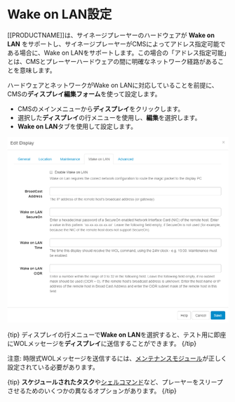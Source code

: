 <!--toc=cms_config-->

# Wake on LAN設定

[[PRODUCTNAME]]は、サイネージプレーヤーのハードウェアが **Wake on LAN** をサポートし、サイネージプレーヤーがCMSによってアドレス指定可能である場合に、Wake on LANをサポートします。この場合の「アドレス指定可能」とは、CMSとプレーヤーハードウェアの間に明確なネットワーク経路があることを意味します。

ハードウェアとネットワークがWake on LANに対応していることを前提に、CMSの**ディスプレイ編集フォーム**を使って設定します。

- CMSのメインメニューから**ディスプレイ**をクリックします。
- 選択した**ディスプレイ**の行メニューを使用し、**編集**を選択します。
- **Wake on LAN**タブを使用して設定します。

![Wake on Lan](img/wake_on_lan_edit.png)

{tip}
ディスプレイの行メニューで**Wake on LAN**を選択すると、テスト用に即座にWOLメッセージを**ディスプレイ**に送信することができます。
{/tip}

注意: 時限式WOLメッセージを送信するには、[メンテナンスモジュール](cms-maintenance.html)が正しく設定されている必要があります。

{tip}
**スケジュールされたタスク**や[シェルコマンド](/manual/ja/displays_command_functionality.html)など、プレーヤーをスリープさせるためのいくつかの異なるオプションがあります。
{/tip}

